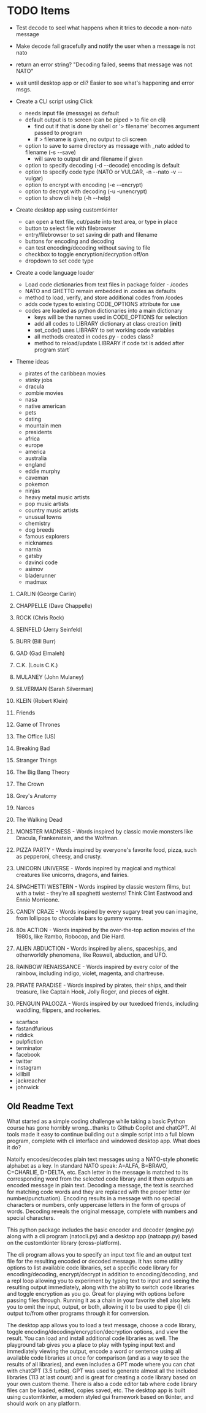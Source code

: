 # TODO Items

 - Test decode to seel what happens when it tries to decode a non-nato message
 - Make decode fail gracefully and notify the user when a message is not nato
  - return an error string? "Decoding failed, seems that message was not NATO"
 - wait until desktop app or cli? Easier to see what's happening and error msgs.

 - Create a CLI script using Click
   - needs input file (message) as default
   - default output is to screen (can be piped > to file on cli)
     - find out if that is done by shell or '> filename' becomes argument passed to program
     - if > filename is given, no output to cli screen
   - option to save to same directory as message with _nato added to filename (-s --save)
     - will save to output dir and filename if given
   - option to specify decoding (-d --decode) encoding is default
   - option to specify code type (NATO or VULGAR, -n --nato -v --vulgar)
   - option to encrypt with encoding (-e --encrypt)
   - option to decrypt with decoding (-u -unencrypt)
   - option to show cli help (-h --help)
 
 - Create desktop app using customtkinter
   - can open a text file, cut/paste into text area, or type in place
   - button to select file with filebrowser
   - entry/filebrowser to set saving dir path and filename
   - buttons for encoding and decoding
   - can test encoding/decoding without saving to file
   - checkbox to toggle encryption/decryption off/on
   - dropdown to set code type

 - Create a code language loader
   - Load code dictionaries from text files in package folder - /codes
   - NATO and GHETTO remain embedded in .codes as defaults
   - method to load, verify, and store additional codes from /codes
   - adds code types to existing CODE_OPTIONS attribute for use
   - codes are loaded as python dictionaries into a main dictionary
     - keys will be the names used in CODE_OPTIONS for selection
     - add all codes to LIBRARY dictionary at class creation (__init__)
     - set_code() uses LIBRARY to set working code variables
     - all methods created in codes.py - codes class?
     - method to reload/update LIBRARY if code txt is added after program start`

- Theme ideas
  - pirates of the caribbean movies
  - stinky jobs
  - dracula
  - zombie movies
  - nasa
  - native american 
  - pets
  - dating
  - mountain men
  - presidents
  - africa
  - europe
  - america
  - australia
  - england
  - eddie murphy
  - caveman
  - pokemon
  - ninjas
  - heavy metal music artists
  - pop music artists
  - country music artists
  - unusual towns
  - chemistry
  - dog breeds
  - famous explorers
  - nicknames
  - narnia
  - gatsby
  - davinci code
  - asimov
  - bladerunner
  - madmax

1. CARLIN (George Carlin)
2. CHAPPELLE (Dave Chappelle)
3. ROCK (Chris Rock)
4. SEINFELD (Jerry Seinfeld)
5. BURR (Bill Burr)
6. GAD (Gad Elmaleh)
7. C.K. (Louis C.K.)
8. MULANEY (John Mulaney)
9. SILVERMAN (Sarah Silverman)
10. KLEIN (Robert Klein)

1. Friends
2. Game of Thrones
3. The Office (US)
4. Breaking Bad
5. Stranger Things
6. The Big Bang Theory
7. The Crown
8. Grey's Anatomy
9. Narcos
10. The Walking Dead

1. MONSTER MADNESS - Words inspired by classic movie monsters like Dracula, Frankenstein, and the Wolfman.
2. PIZZA PARTY - Words inspired by everyone's favorite food, pizza, such as pepperoni, cheesy, and crusty.
3. UNICORN UNIVERSE - Words inspired by magical and mythical creatures like unicorns, dragons, and fairies.
4. SPAGHETTI WESTERN - Words inspired by classic western films, but with a twist - they're all spaghetti westerns! Think Clint Eastwood and Ennio Morricone.
5. CANDY CRAZE - Words inspired by every sugary treat you can imagine, from lollipops to chocolate bars to gummy worms.
6. 80s ACTION - Words inspired by the over-the-top action movies of the 1980s, like Rambo, Robocop, and Die Hard.
7. ALIEN ABDUCTION - Words inspired by aliens, spaceships, and otherworldly phenomena, like Roswell, abduction, and UFO.
8. RAINBOW RENAISSANCE - Words inspired by every color of the rainbow, including indigo, violet, magenta, and chartreuse.
9. PIRATE PARADISE - Words inspired by pirates, their ships, and their treasure, like Captain Hook, Jolly Roger, and pieces of eight.
10. PENGUIN PALOOZA - Words inspired by our tuxedoed friends, including waddling, flippers, and rookeries.

- scarface
- fastandfurious
- riddick
- pulpfiction
- terminator
- facebook
- twitter
- instagram
- killbill
- jackreacher
- johnwick

## Old Readme Text

What started as a simple coding challenge while taking a basic Python course has 
gone horribly wrong...thanks to Github Copilot and chatGPT. AI tools
made it easy to continue building out a simple script into a full blown program, 
complete with cli interface and windowed desktop app. What does it do?

Natoify encodes/decodes plain text messages using a NATO-style phonetic alphabet as a key.
In standard NATO speak: A=ALFA, B=BRAVO, C=CHARLIE, D=DELTA, etc. 
Each letter in the message is matched to its corresponding word from the selected
code library and it then outputs an encoded message in plain text. Decoding a message, the
text is searched for matching code words and they are replaced with the proper letter
(or number/punctuation). Encoding results in a message with no special characters or
numbers, only uppercase letters in the form of groups of words. Decoding reveals the
original message, complete with numbers and special characters.

This python package includes the basic encoder and decoder (engine.py) along
with a cli program (natocli.py) and a desktop app (natoapp.py) based on the
customtkinter library (cross-platform).

The cli program allows you to specify an input text file and an output text file for
the resulting encoded or decoded message. It has some utility options to list 
available code libraries, set a specific code library for encoding/decoding, 
encrypt/decrypt in addition to encoding/decoding, and a repl loop allowing you
to experiment by typing text to input and seeing the resulting output immediately, along with
the ability to switch code libraries and toggle encryption as you go. Great for playing with
options before passing files through. Running it as a chain in your favorite shell
also lets you to omit the input, output, or both, allowing it to be used to pipe (|) 
cli output to/from other programs through it for conversion.

The desktop app allows you to load a text message, choose a code library, toggle 
encoding/decoding/encryption/decryption options, and view the result. You can load and 
install additional code libraries as well. The playground tab gives you a place to play 
with typing input text and immediately viewing the output, encode a word or sentence using 
all available code libraries at once for comparison (and as a way to see the results of all libraries), and even includes a GPT mode where you can chat with chatGPT (3.5 turbo). GPT was used to generate almost all the included libraries (113 at last count) and is great for creating a code library based on your own custom theme. There is also a code editor tab where code
library files can be loaded, edited, copies saved, etc. The desktop app is built using
customtkinter, a modern styled gui framework based on tkinter, and should work on any
platform.